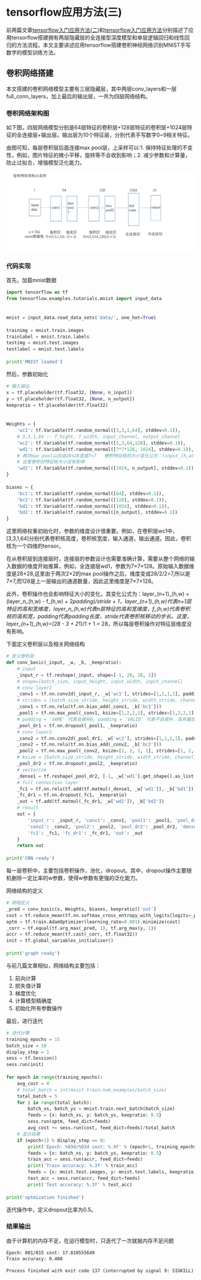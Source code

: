 # tensorflow应用方法(三)
前两篇文章[tensorflow入门应用方法(二)](http://www.jianshu.com/p/b65b94522e1c)和[tensorflow入门应用方法](http://www.jianshu.com/p/772d57571272)分别描述了应用tensorflow搭建拥有两层隐藏层的全连接型深度模型和单层逻辑回归和线性回归的方法流程。本文主要讲述应用tensorflow搭建卷积神经网络识别MNIST手写数字的模型训练方法。

## 卷积网络搭建
本文搭建的卷积网络模型主要有三层隐藏层，其中两层conv_layers和一层full_conn_layers，加上最后的输出层，一共为四层网络结构。
### 卷积网络架构图
如下图，四层网络模型分别是64层特征的卷积层+128层特征的卷积层+1024层特征的全连接层+输出层。输出层为10个特征层，分别代表手写数字0~9相关特征。

由图可知，每层卷积层后面连接max pool层，上采样可以:1. 保持特征处理的不变性，例如，图片特征的微小平移，旋转等不会收到影响；2. 减少参数和计算量，防止过拟合，增强模型泛化能力。

![网络架构示意图](https://raw.githubusercontent.com/huiyang865/material/master/image/%E5%8D%B7%E7%A7%AF%E7%BD%91%E7%BB%9C%E6%9E%B6%E6%9E%84%E5%9B%BE.png)
### 代码实现
首先，加载mnist数据
```python
import tensorflow as tf
from tensorflow.examples.tutorials.mnist import input_data


mnist = input_data.read_data_sets('data/', one_hot=True)

trainimg = mnist.train.images
trainlabel = mnist.train.labels
testimg = mnist.test.images
testlabel = mnist.test.labels

print('MNIST loaded')
```

然后，参数初始化
```python
# 输入输出
x = tf.placeholder(tf.float32, [None, n_input])
y = tf.placeholder(tf.float32, [None, n_output])
keepratio = tf.placeholder(tf.float32)


Weights = {
    'wc1': tf.Variable(tf.random_normal([3,3,1,64], stddev=0.1)),
    # 3,3,1,64 -- f_hight, f_width, input_channel, output_channel
    'wc2': tf.Variable(tf.random_normal([3,3,64,128], stddev=0.1)),
    'wd1': tf.Variable(tf.random_normal([7*7*128, 1024], stddev=0.1)),
    # 两次max pool以后由28×28变成7×7   卷积特征核的大小变化公式：(input_(h,w) - f_(h,w) + 2*padding)/stride + 1，
    # 这里卷积对特征核大小没有影响
    'wd2': tf.Variable(tf.random_normal([1024, n_output], stddev=0.1))
}

biases = {
    'bc1': tf.Variable(tf.random_normal([64], stddev=0.1)),
    'bc2': tf.Variable(tf.random_normal([128], stddev=0.1)),
    'bd1': tf.Variable(tf.random_normal([1024], stddev=0.1)),
    'bd2': tf.Variable(tf.random_normal([n_output], stddev=0.1))
}
```
这里网络权重初始化时，参数的维度设计很重要。例如，在卷积层wc1中，[3,3,1,64]分别代表卷积核高度，卷积核宽度，输入通道，输出通道。因此，卷积核为一个四维的tensor。

在从卷积层到连接层时，连接层的参数设计也需要准确计算，需要从整个网络的输入数据的维度开始推算，例如，全连接层wd1，参数为7×7×128。原始输入数据维度是28×28,这里由于两次2×2的max pool操作之后，维度变成28/2/2=7,所以是7×7,而128是上一层输出的通道数量，因此这里维度是7×7×128。

此外，卷积操作也会影响特征大小的变化，其变化公式为：layer\_(n+1)\_(h,w) = (layer_n_(h,w) - f_(h,w) + 2*padding)/stride + 1，layer\_(n+1)\_(h,w)代表n+1层特征的高和宽维度，layer_n_(h,w)代表n层特征的高和宽维度，f_(h,w)代表卷积核的高和宽，padding代表padding长度，stride代表卷积核移动的步长。这里，layer\_(n+1)\_(h,w)=(28 - 3 + 2*1)/1 + 1 = 28，所以每层卷积操作对特征层维度没有影响。

下面定义卷积层以及相关网络结构
```python
# 定义卷积层
def conv_basic(_input, _w, _b, _keepratio):
    # input
    _input_r = tf.reshape(_input, shape=[-1, 28, 28, 1])
    # shape=[batch_size, input_height, input_width, input_channel]
    # conv layer1
    _conv1 = tf.nn.conv2d(_input_r, _w['wc1'], strides=[1,1,1,1], padding='SAME')
    # strides = [batch_size_stride, height_stride, width_stride, channel_stride]
    _conv1 = tf.nn.relu(tf.nn.bias_add(_conv1, _b['bc1']))
    _pool1 = tf.nn.max_pool(_conv1, ksize=[1,2,2,1], strides=[1,2,2,1], padding='SAME')
    # padding = 'SAME' 代表会填补0, padding = 'VALID' 代表不会填补，丢弃最后的行列元素
    _pool_dr1 = tf.nn.dropout(_pool1, _keepratio)
    # conv layer2
    _conv2 = tf.nn.conv2d(_pool_dr1, _w['wc2'], strides=[1,1,1,1], padding='SAME')
    _conv2 = tf.nn.relu(tf.nn.bias_add(_conv2, _b['bc2']))
    _pool2 = tf.nn.max_pool(_conv2, ksize=[1, 2, 2, 1], strides=[1, 2, 2, 1], padding='SAME')
    # ksize = [batch_size_stride, height_stride, width_stride, channel_stride]
    _pool_dr2 = tf.nn.dropout(_pool2, _keepratio)
    # vectorize
    _dense1 = tf.reshape(_pool_dr2, [-1, _w['wd1'].get_shape().as_list()[0]]) # reshape
    # full connection layer
    _fc1 = tf.nn.relu(tf.add(tf.matmul(_dense1, _w['wd1']), _b['bd1']))
    _fc_dr1 = tf.nn.dropout(_fc1, _keepratio)
    _out = tf.add(tf.matmul(_fc_dr1, _w['wd2']), _b['bd2'])
    # result
    out = {
        'input_r': _input_r, 'conv1': _conv1, 'pool1': _pool1, 'pool_dr1': _pool_dr1,
        'conv2': _conv2, 'pool2': _pool2, 'pool_dr2': _pool_dr2, 'dense1': _dense1,
        'fc1': _fc1, 'fc_dr1': _fc_dr1, 'out': _out
    }
    return out

print('CNN ready')
```
每一层卷积中，主要包括卷积操作，池化，dropout。其中，dropout操作主要随机删除一定比率的w参数，使得w参数有更强的泛化能力。

网络结构的定义
```python
# 网络定义
_pred = conv_basic(x, Weights, biases, keepratio)['out']
cost = tf.reduce_mean(tf.nn.softmax_cross_entropy_with_logits(logits=_pred, labels=y))
optm = tf.train.AdamOptimizer(learning_rate=0.001).minimize(cost)
_corr = tf.equal(tf.arg_max(_pred, 1), tf.arg_max(y, 1))
accr = tf.reduce_mean(tf.cast(_corr, tf.float32))
init = tf.global_variables_initializer()

print('graph ready')
```
与前几篇文章相似，网络结构主要包括：
1. 前向计算
2. 损失值计算
3. 梯度优化
4. 计算模型精确度
5. 初始化所有参数操作

最后，进行迭代
```python
# 迭代计算
training_epochs = 15
batch_size = 10
display_step = 1
sess = tf.Session()
sess.run(init)

for epoch in range(training_epochs):
    avg_cost = 0
    # total_batch = int(mnist.train.num_examples/batch_size)
    total_batch = 5
    for i in range(total_batch):
        batch_xs, batch_ys = mnist.train.next_batch(batch_size)
        feeds = {x: batch_xs, y: batch_ys, keepratio: 0.5}
        sess.run(optm, feed_dict=feeds)
        avg_cost += sess.run(cost, feed_dict=feeds)/total_batch
    # 显示结果
    if (epoch+1) % display_step == 0:
        print('Epoch: %03d/%03d cost: %.9f' % (epoch+1, training_epochs, avg_cost))
        feeds = {x: batch_xs, y: batch_ys, keepratio: 0.5}
        train_acc = sess.run(accr, feed_dict=feeds)
        print('Train accuracy: %.3f' % train_acc)
        feeds = {x: mnist.test.images, y: mnist.test.labels, keepratio: 0.5}
        test_acc = sess.run(accr, feed_dict=feeds)
        print('Test accuracy: %.3f' % test_acc)

print('optmization finished')
```
迭代操作中，定义dropout比率为0.5。

### 结果输出
由于计算机的内存不足，在运行模型时，只迭代了一次就报内存不足问题

    Epoch: 001/015 cost: 17.810555649
    Train accuracy: 0.400

    Process finished with exit code 137 (interrupted by signal 9: SIGKILL)
